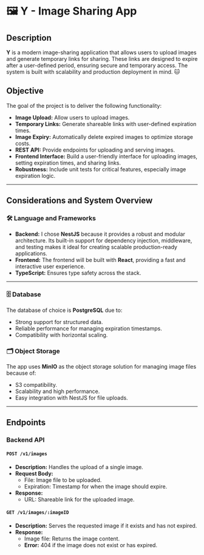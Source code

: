 # 🖼️ Y - Image Sharing App


## Description

**Y** is a modern image-sharing application that allows users to upload images and generate temporary links for sharing. These links are designed to expire after a user-defined period, ensuring secure and temporary access. The system is built with scalability and production deployment in mind. 🐱



## Objective

The goal of the project is to deliver the following functionality:

- **Image Upload:** Allow users to upload images.
- **Temporary Links:** Generate shareable links with user-defined expiration times.
- **Image Expiry:** Automatically delete expired images to optimize storage costs.
- **REST API:** Provide endpoints for uploading and serving images.
- **Frontend Interface:** Build a user-friendly interface for uploading images, setting expiration times, and sharing links.
- **Robustness:** Include unit tests for critical features, especially image expiration logic.

---

## Considerations and System Overview

### 🛠️ Language and Frameworks

- **Backend:** I chose **NestJS** because it provides a robust and modular architecture. Its built-in support for dependency injection, middleware, and testing makes it ideal for creating scalable production-ready applications.
- **Frontend:** The frontend will be built with **React**, providing a fast and interactive user experience.
- **TypeScript:** Ensures type safety across the stack.

---

### 🗄️ Database

The database of choice is **PostgreSQL** due to:

- Strong support for structured data.
- Reliable performance for managing expiration timestamps.
- Compatibility with horizontal scaling.

### 🗂️ Object Storage

The app uses **MinIO** as the object storage solution for managing image files because of:

- S3 compatibility.
- Scalability and high performance.
- Easy integration with NestJS for file uploads.

---

## Endpoints

### **Backend API**

#### `POST /v1/images`
- **Description:** Handles the upload of a single image.
- **Request Body:** 
  - File: Image file to be uploaded.
  - Expiration: Timestamp for when the image should expire.
- **Response:**
  - URL: Shareable link for the uploaded image.

#### `GET /v1/images/:imageID`
- **Description:** Serves the requested image if it exists and has not expired.
- **Response:**
  - Image file: Returns the image content.
  - **Error:** 404 if the image does not exist or has expired.
